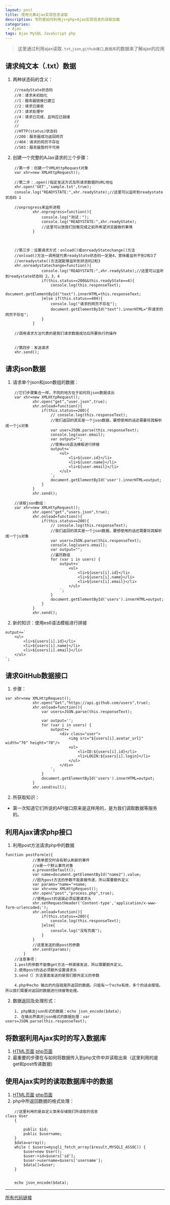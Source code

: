 ```yaml
---
layout: post
title: 使用元素Ajax实现信息读取
description: 写的是如何利用js+php+Ajax实现信息的读取加载
categories:
 - Ajax
tags: Ajax MySQL JavaScript php
---
```

> 这里通过利用ajax读取`.txt`,`json`,`github接口`,`数据库`的数据来了解ajax的应用

## 请求纯文本（.txt）数据
1. 两种状态码的含义：
```
    //readyState状态码
    //0：请求未初始化
    //1：服务器链接已建立
    //2：请求已接收
    //3：请求处理中
    //4：请求已完成，且响应已就绪
    //
    //
    //HTTP(status)状态码
    //200：服务器成功返回网页
    //404：请求的网页不存在
    //503：服务器暂时不可用
```
2. 创建一个完整的AJax请求的三个步骤：
```
    //第一步：创建一个XMLHttpRequest对象
    var xhr=new XMLHttpRequest();

    //第二步：.open()指定发送方式及所请求数据的URL地址
    xhr.open('GET','sample.txt',true);
    console.log("READYSTATE:",xhr.readyState);//这里可以监听到readystate状态码 1

    //onprogress来监听进程
			xhr.onprogress=function(){
				console.log("测试：");
				console.log("READYSTATE:",xhr.readyState);
				//这里可以放我们加载完成之前所希望浏览器做的事情
			}



    //第三步：设置请求方式：onload()或onreadyStatechange()方法
    //onload()方法一调用就代表readyState状态码一定是4，意味着监听不到2和3了
    //onreadystate()方法就能够监听到状态码2和3
    xhr.onreadystatechange=function(){
				console.log("READYSTATE:",xhr.readyState);//这里可以监听到readystate状态码 2，3，4
				if(this.status==200&&this.readyState==4){
					console.log(this.responseText);
					document.getElementById("text").innerHTML=this.responseText;
				}else if(this.status==404){
					console.log("请求的网页不存在");
					document.getElementById("text").innerHTML="所请求的网页不存在";
				}
			}

    //调用请求方法代表的是我们请求数据成功后所要执行的操作


    //第四步：发送请求
    xhr.send();
```

## 请求json数据
1. 请求单个json和json数组的数据：
```
    //它们步骤集合一样，不同的地方在于如何将json数据读出
    var xhr=new XMLHttpRequest();
			xhr.open("get","user.json",true);
			xhr.onload=function(){
				if(this.status==200){
					// console.log(this.responseText);
					//我们返回的其实是一个json数据，要想使用的话还需要将其解析成一个js对象
					var user=JSON.parse(this.responseText);
					console.log(user.email);
					var output="";
					//使用es6语法模板进行拼接
					output+=`
						<ul>
							<li>${user.id}</li>
							<li>${user.name}</li>
							<li>${user.email}</li>
						</ul>
					`;
					document.getElementById('user').innerHTML=output;
				}
			}
			xhr.send();

	//读取json数组：
	var xhr=new XMLHttpRequest();
			xhr.open("get","users.json",true);
			xhr.onload=function(){
				if(this.status==200){
					// console.log(this.responseText);
					//我们返回的其实是一个json数据，要想使用的话还需要将其解析成一个js对象
					var users=JSON.parse(this.responseText);
					console.log(users.email);
					var output="";
					//遍历数组
					for (var i in users) {
						output+=`
							<ul>
								<li>${users[i].id}</li>
								<li>${users[i].name}</li>
								<li>${users[i].email}</li>
							</ul>
						`;
					}
					document.getElementById('users').innerHTML=output;
				}
			}
			xhr.send();

```
2. 新的知识：使用es6语法模板进行拼接
```
output+=`
	<ul>
		<li>${users[i].id}</li>
		<li>${users[i].name}</li>
		<li>${users[i].email}</li>
	</ul>
`;
```
## 请求GitHub数据接口
1. 步骤：
```
var xhr=new XMLHttpRequest();
			xhr.open("Get","https://api.github.com/users",true);
			xhr.onload=function(){
				var users=JSON.parse(this.responseText);

				var output='';
				for (var i in users) {
					output+=`
						<div class="user">
							<img src="${users[i].avatar_url}" width="70" height="70"/>
							<ul>
								<li>ID:${users[i].id}</li>
								<li>LOGIN:${users[i].login}</li>
							</ul>
						</div>
					`;
				}
				document.getElementById('users').innerHTML=output;
			}
			xhr.send(null);
```
2. 所获取知识：    
*  第一次知道它们所说的API接口原来是这样用的，是为我们调取数据等服务的。
## 利用Ajax请求php接口
1. 利用post方法请求php中的数据
```
function postForm(e){
			//表单提交时会有默认刷新的事件
			//e是一个默认事件对象
			e.preventDefault();
			var name=document.getElementById("name2").value;
			//因为post方法的参数不能直接传递，所以需要额外定义
			var params="name="+name;
			var xhr=new XMLHttpRequest();
			xhr.open("post","process.php",true);
			//使用post的话就必须设置请求头
			xhr.setRequestHeader('Content-type','application/x-www-form-urlencoded;');
			xhr.onload=function(){
				if(this.status==200){
					console.log(this.responseText);
				}else{
					console.log("没有页面");
				}
			}
			//这里发送的是post的参数
			xhr.send(params);
		}
	//注意事项：
	1.post的参数不能像get方法一样直接发送，所以需要额外定义。
	2.使用post的话必须额外设置请求头
	3.send（）方法里面发送的是我们额外定义的参数

	4.php中echo 输出的内容就是所返回的数据。只能有一个echo有效，多个的话会报错。所以我们需要对返回的数据进行拼接等处理。

```
2. 数据返回及处理形式：
```
    1. php输出json形式的数据：echo json_encode($data);
    2. 在输出界面对json格式的数据处理：var users=JSON.parse(this.responseText);
```
## 将数据利用Ajax实时的写入数据库
1. [HTML页面](https://github.com/lanxue-of-33/base-of-php/blob/master/Ajaxsandbox/Ajax5.html)
   [php页面](https://github.com/lanxue-of-33/base-of-php/blob/master/Ajaxsandbox/process.php)
2. 最重要的步骤在与如何将数据传入到php文件中并读取出来（这里利用的是get和post传递数据)

## 使用Ajax实时的读取数据库中的数据
1. [HTML页面](https://github.com/lanxue-of-33/base-of-php/blob/master/Ajaxsandbox/Ajax6.html)
   [php页面](https://github.com/lanxue-of-33/base-of-php/blob/master/Ajaxsandbox/users.php)
2. php中所返回数据的格式处理：
```
    //这里利用的是自定义类来存储我们所读取的信息
class User
	{
		
		public $id;
		public $username;
	}
	$data=array();
	while ( $users=mysqli_fetch_array($result,MYSQLI_ASSOC)) {
		$user=new User();
		$user->id=$users['id'];
		$user->username=$users['username'];
		$data[]=$user;
	}


	echo json_encode($data);
```
---
[所有代码链接](https://github.com/lanxue-of-33/base-of-php/blob/master/Ajaxsandbox)

